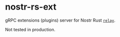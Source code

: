 # nostr-rs-ext
gRPC extensions (plugins) server for Nostr Rust [`relay`](https://github.com/scsibug/nostr-rs-relay).

Not tested in production.
